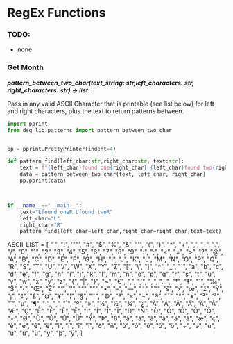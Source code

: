 # RegEx Functions

### TODO:
- none


### Get Month

***pattern_between_two_char(text_string: str,left_characters: str, right_characters: str) -> list:***

Pass in any valid ASCII Character that is printable (see list below) for left and right characters, plus the text to return patterns between.

```python
import pprint
from dsg_lib.patterns import pattern_between_two_char


pp = pprint.PrettyPrinter(indent=4)

def pattern_find(left_char:str,right_char:str, text:str):
    text = f"{left_char}found one{right_char} {left_char}found two{right_char}"
    data = pattern_between_two_char(text, left_char, right_char)
    pp.pprint(data)



if __name__=="__main__":
    text="Lfound oneR Lfound twoR"
    left_char="L"
    right_char="R"
    pattern_find(left_char=left_char,right_char=right_char,text=text)

```

ASCII_LIST = [
    " ",
    "!",
    '""',
    "#",
    "$",
    "%",
    "&",
    "'",
    "(",
    ")",
    "*",
    "+",
    ",",
    "-",
    ".",
    "/",
    "0",
    "1",
    "2",
    "3",
    "4",
    "5",
    "6",
    "7",
    "8",
    "9",
    ":",
    ";",
    "<",
    "=",
    ">",
    "?",
    "@",
    "A",
    "B",
    "C",
    "D",
    "E",
    "F",
    "G",
    "H",
    "I",
    "J",
    "K",
    "L",
    "M",
    "N",
    "O",
    "P",
    "Q",
    "R",
    "S",
    "T",
    "U",
    "V",
    "W",
    "X",
    "Y",
    "Z",
    "[",
    "\\",
    "]",
    "^",
    "_",
    "`",
    "a",
    "b",
    "c",
    "d",
    "e",
    "f",
    "g",
    "h",
    "i",
    "j",
    "k",
    "l",
    "m",
    "n",
    "o",
    "p",
    "q",
    "r",
    "s",
    "t",
    "u",
    "v",
    "w",
    "x",
    "y",
    "z",
    "{",
    "|",
    "}",
    "~",
    "€",
    "‚",
    "ƒ",
    "„",
    "…",
    "†",
    "‡",
    "ˆ",
    "‰",
    "Š",
    "‹",
    "Œ",
    "Ž",
    "‘",
    "’",
    "“",
    "”",
    "•",
    "–",
    "—",
    "˜",
    "™",
    "š",
    "›",
    "œ",
    "ž",
    "Ÿ",
    "¡",
    "¢",
    "£",
    "¤",
    "¥",
    "¦",
    "§",
    "¨",
    "©",
    "ª",
    "«",
    "¬",
    "®",
    "¯",
    "°",
    "±",
    "²",
    "³",
    "´",
    "µ",
    "¶",
    "·",
    "¸",
    "¹",
    "º",
    "»",
    "¼",
    "½",
    "¾",
    "¿",
    "À",
    "Á",
    "Â",
    "Ã",
    "Ä",
    "Å",
    "Æ",
    "Ç",
    "È",
    "É",
    "Ê",
    "Ë",
    "Ì",
    "Í",
    "Î",
    "Ï",
    "Ð",
    "Ñ",
    "Ò",
    "Ó",
    "Ô",
    "Õ",
    "Ö",
    "×",
    "Ø",
    "Ù",
    "Ú",
    "Û",
    "Ü",
    "Ý",
    "Þ",
    "ß",
    "à",
    "á",
    "â",
    "ã",
    "ä",
    "å",
    "æ",
    "ç",
    "è",
    "é",
    "ê",
    "ë",
    "ì",
    "í",
    "î",
    "ï",
    "ð",
    "ñ",
    "ò",
    "ó",
    "ô",
    "õ",
    "ö",
    "÷",
    "ø",
    "ù",
    "ú",
    "û",
    "ü",
    "ý",
    "þ",
    "ÿ",
]